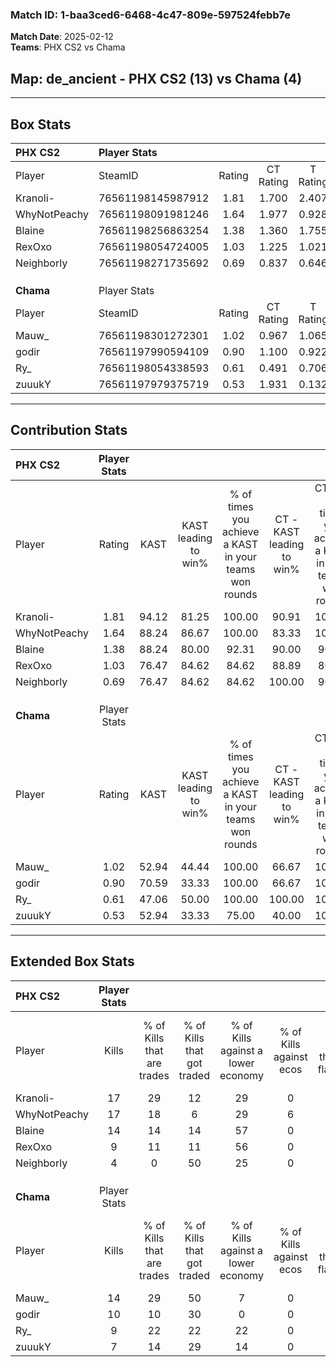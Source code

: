 ### Match ID: 1-baa3ced6-6468-4c47-809e-597524febb7e  
**Match Date**: 2025-02-12  
**Teams**: PHX CS2 vs Chama  

## **Map**: de_ancient - PHX CS2 (13) vs Chama (4)  
---  

## Box Stats  

| **PHX CS2**  | Player Stats      |        |           |          |       |       |       |         |        |      |     |
| :- | :- | :-: | :-: | :-: | :-: | :-: | :-: | :-: | :-: | :-: | :-: |
| Player       | SteamID           | Rating | CT Rating | T Rating | KAST  |  ADR  | Kills | Assists | Deaths | K/D  | HS% |
| Kranoli-     | 76561198145987912 |  1.81  |   1.700   |  2.407   | 94.12 | 112.4 |  17   |    5    |   6    | 2.83 | 41  |
| WhyNotPeachy | 76561198091981246 |  1.64  |   1.977   |  0.928   | 88.24 | 74.2  |  17   |    3    |   6    | 2.83 | 47  |
| Blaine       | 76561198256863254 |  1.38  |   1.360   |  1.755   | 88.24 | 60.1  |  14   |    3    |   8    | 1.75 | 57  |
| RexOxo       | 76561198054724005 |  1.03  |   1.225   |  1.021   | 76.47 | 77.7  |   9   |    9    |   11   | 0.82 | 44  |
| Neighborly   | 76561198271735692 |  0.69  |   0.837   |  0.646   | 76.47 | 38.2  |   4   |    4    |   9    | 0.44 | 25  |
|              |                   |        |           |          |       |       |       |         |        |      |     |
|              |                   |        |           |          |       |       |       |         |        |      |     |
|              |                   |        |           |          |       |       |       |         |        |      |     |
| **Chama**    | Player Stats      |        |           |          |       |       |       |         |        |      |     |
| Player       | SteamID           | Rating | CT Rating | T Rating | KAST  |  ADR  | Kills | Assists | Deaths | K/D  | HS% |
| Mauw_        | 76561198301272301 |  1.02  |   0.967   |  1.065   | 52.94 | 106.8 |  14   |    3    |   16   | 0.88 | 71  |
| godir        | 76561197990594109 |  0.90  |   1.100   |  0.922   | 70.59 | 73.8  |  10   |    3    |   14   | 0.71 | 60  |
| Ry_          | 76561198054338593 |  0.61  |   0.491   |  0.706   | 47.06 | 60.8  |   9   |    4    |   15   | 0.60 | 55  |
| zuuukY       | 76561197979375719 |  0.53  |   1.931   |  0.132   | 52.94 | 61.9  |   7   |    5    |   16   | 0.44 | 71  |
---  

## Contribution Stats  

| **PHX CS2**  | Player Stats |       |                      |                                                        |                           |                                                             |                          |                                                            |
| :- | :-: | :-: | :-: | :-: | :-: | :-: | :-: | :-: |
| Player       |    Rating    | KAST  | KAST leading to win% | % of times you achieve a KAST in your teams won rounds | CT - KAST leading to win% | CT - % of times you achieve a KAST in your teams won rounds | T - KAST leading to win% | T - % of times you achieve a KAST in your teams won rounds |
| Kranoli-     |     1.81     | 94.12 |        81.25         |                         100.00                         |           90.91           |                           100.00                            |          60.00           |                           100.00                           |
| WhyNotPeachy |     1.64     | 88.24 |        86.67         |                         100.00                         |           83.33           |                           100.00                            |          100.00          |                           100.00                           |
| Blaine       |     1.38     | 88.24 |        80.00         |                         92.31                          |           90.00           |                            90.00                            |          60.00           |                           100.00                           |
| RexOxo       |     1.03     | 76.47 |        84.62         |                         84.62                          |           88.89           |                            80.00                            |          75.00           |                           100.00                           |
| Neighborly   |     0.69     | 76.47 |        84.62         |                         84.62                          |          100.00           |                            90.00                            |          50.00           |                           66.67                            |
|              |              |       |                      |                                                        |                           |                                                             |                          |                                                            |
|              |              |       |                      |                                                        |                           |                                                             |                          |                                                            |
|              |              |       |                      |                                                        |                           |                                                             |                          |                                                            |
| **Chama**    | Player Stats |       |                      |                                                        |                           |                                                             |                          |                                                            |
| Player       |    Rating    | KAST  | KAST leading to win% | % of times you achieve a KAST in your teams won rounds | CT - KAST leading to win% | CT - % of times you achieve a KAST in your teams won rounds | T - KAST leading to win% | T - % of times you achieve a KAST in your teams won rounds |
| Mauw_        |     1.02     | 52.94 |        44.44         |                         100.00                         |           66.67           |                           100.00                            |          33.33           |                           100.00                           |
| godir        |     0.90     | 70.59 |        33.33         |                         100.00                         |           66.67           |                           100.00                            |          22.22           |                           100.00                           |
| Ry_          |     0.61     | 47.06 |        50.00         |                         100.00                         |          100.00           |                           100.00                            |          33.33           |                           100.00                           |
| zuuukY       |     0.53     | 52.94 |        33.33         |                         75.00                          |           40.00           |                           100.00                            |          25.00           |                           50.00                            |
---  

## Extended Box Stats  

| **PHX CS2**  | Player Stats |                            |                            |                                    |                         |                              |                                 |        |                             |                                     |                          |                               |                            |
| :- | :-: | :-: | :-: | :-: | :-: | :-: | :-: | :-: | :-: | :-: | :-: | :-: | :-: |
| Player       |    Kills     | % of Kills that are trades | % of Kills that got traded | % of Kills against a lower economy | % of Kills against ecos | % of Kills that are flawless | % of Kills that are close duels | Deaths | % of Deaths that get traded | % of Deaths against a lower economy | % of Deaths against ecos | % of Deaths that are flawless | % of Deaths that are close |
| Kranoli-     |      17      |             29             |             12             |                 29                 |            0            |              41              |                6                |   6    |             50              |                 33                  |            17            |              17               |             33             |
| WhyNotPeachy |      17      |             18             |             6              |                 29                 |            6            |              71              |                6                |   6    |             17              |                 67                  |            17            |               0               |             17             |
| Blaine       |      14      |             14             |             14             |                 57                 |            0            |              79              |                7                |   8    |             38              |                 25                  |            13            |              50               |             13             |
| RexOxo       |      9       |             11             |             11             |                 56                 |            0            |              67              |               22                |   11   |             36              |                 36                  |            9             |              55               |             18             |
| Neighborly   |      4       |             0              |             50             |                 25                 |            0            |              25              |                0                |   9    |             33              |                 44                  |            11            |              67               |             0              |
|              |              |                            |                            |                                    |                         |                              |                                 |        |                             |                                     |                          |                               |                            |
|              |              |                            |                            |                                    |                         |                              |                                 |        |                             |                                     |                          |                               |                            |
|              |              |                            |                            |                                    |                         |                              |                                 |        |                             |                                     |                          |                               |                            |
| **Chama**    | Player Stats |                            |                            |                                    |                         |                              |                                 |        |                             |                                     |                          |                               |                            |
| Player       |    Kills     | % of Kills that are trades | % of Kills that got traded | % of Kills against a lower economy | % of Kills against ecos | % of Kills that are flawless | % of Kills that are close duels | Deaths | % of Deaths that get traded | % of Deaths against a lower economy | % of Deaths against ecos | % of Deaths that are flawless | % of Deaths that are close |
| Mauw_        |      14      |             29             |             50             |                 7                  |            0            |              43              |               14                |   16   |              0              |                 19                  |            0             |              69               |             6              |
| godir        |      10      |             10             |             30             |                 0                  |            0            |              40              |               20                |   14   |             14              |                 21                  |            0             |              57               |             14             |
| Ry_          |      9       |             22             |             22             |                 22                 |            0            |              44              |               11                |   15   |             13              |                 20                  |            0             |              80               |             7              |
| zuuukY       |      7       |             14             |             29             |                 14                 |            0            |              43              |               14                |   16   |             25              |                 19                  |            0             |              44               |             6              |

